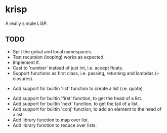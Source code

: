 # krisp

A really simple LISP.

## TODO

- Split the gobal and local namespaces.
- Test recursion (looping) works as expected.
- Implement if.
- Cast to 'number' instead of just int, i.e. accept floats.
- Support functions as first class, i.e. passing, returning and lambdas (+ closures).
* Add support for builtin 'list' function to create a list (i.e. quote)
- Add support for builtin 'first' function, to get the head of a list.
- Add support for builtin 'next' function, to get the tail of a list.
- Add support for builtin 'conj' function, to add an element to the head of a list.
- Add library function to map over list.
- Add library function to reduce over lists.

